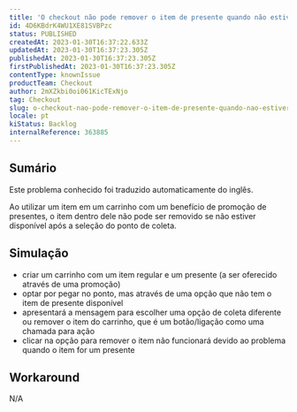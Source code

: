 ```yaml
---
title: 'O checkout não pode remover o item de presente quando não estiver disponível após o ponto de retirada selecionado'
id: 4D6KBdrK4WU1XE81SVBPzc
status: PUBLISHED
createdAt: 2023-01-30T16:37:22.633Z
updatedAt: 2023-01-30T16:37:23.305Z
publishedAt: 2023-01-30T16:37:23.305Z
firstPublishedAt: 2023-01-30T16:37:23.305Z
contentType: knownIssue
productTeam: Checkout
author: 2mXZkbi0oi061KicTExNjo
tag: Checkout
slug: o-checkout-nao-pode-remover-o-item-de-presente-quando-nao-estiver-disponivel-apos-o-ponto-de-retirada-selecionado
locale: pt
kiStatus: Backlog
internalReference: 363885
---
```


## Sumário

<div class="alert alert-info">
  <p>Este problema conhecido foi traduzido automaticamente do inglês.</p>
</div>


Ao utilizar um item em um carrinho com um benefício de promoção de presentes, o item dentro dele não pode ser removido se não estiver disponível após a seleção do ponto de coleta.


##

## Simulação



- criar um carrinho com um item regular e um presente (a ser oferecido através de uma promoção)
- optar por pegar no ponto, mas através de uma opção que não tem o item de presente disponível
- apresentará a mensagem para escolher uma opção de coleta diferente ou remover o item do carrinho, que é um botão/ligação como uma chamada para ação
- clicar na opção para remover o item não funcionará devido ao problema quando o item for um presente


##

## Workaround


N/A




